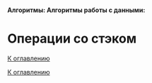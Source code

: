 #### Алгоритмы: Алгоритмы работы с данными:
# Операции со стэком

<!--

-->

[К оглавлению](../README.md)



[К оглавлению](../README.md)
